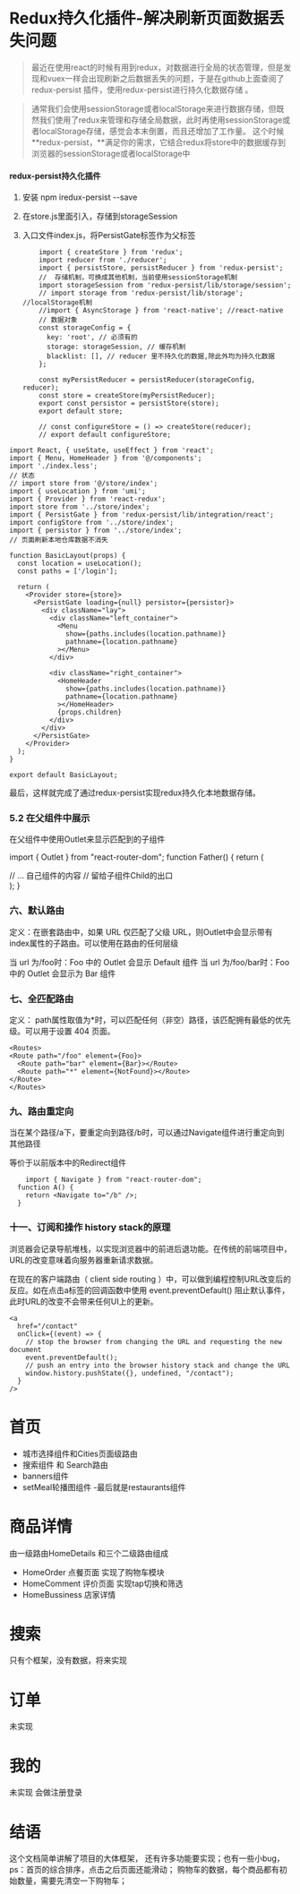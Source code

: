 # Redux持久化插件-解决刷新页面数据丢失问题

>最近在使用react的时候有用到redux，对数据进行全局的状态管理，但是发现和vuex一样会出现刷新之后数据丢失的问题，于是在github上面查阅了 redux-persist 插件，使用redux-persist进行持久化数据存储 。

>通常我们会使用sessionStorage或者localStorage来进行数据存储，但既然我们使用了redux来管理和存储全局数据，此时再使用sessionStorage或者localStorage存储，感觉会本末倒置，而且还增加了工作量。
这个时候 **redux-persist，**满足你的需求，它结合redux将store中的数据缓存到浏览器的sessionStorage或者localStorage中


 #### redux-persist持久化插件
1. 安装
    npm iredux-persist --save

2. 在store.js里面引入，存储到storageSession
3. 入口文件index.js，将PersistGate标签作为父标签
    ```
        import { createStore } from 'redux';
        import reducer from './reducer';
        import { persistStore, persistReducer } from 'redux-persist';
        //  存储机制，可换成其他机制，当前使用sessionStorage机制
        import storageSession from 'redux-persist/lib/storage/session';
        // import storage from 'redux-persist/lib/storage'; //localStorage机制
        //import { AsyncStorage } from 'react-native'; //react-native
        // 数据对象
        const storageConfig = {
          key: 'root', // 必须有的
          storage: storageSession, // 缓存机制
          blacklist: [], // reducer 里不持久化的数据,除此外均为持久化数据
        };

        const myPersistReducer = persistReducer(storageConfig, reducer);
        const store = createStore(myPersistReducer);
        export const persistor = persistStore(store);
        export default store;

        // const configureStore = () => createStore(reducer);
        // export default configureStore;
    ```
```
import React, { useState, useEffect } from 'react';
import { Menu, HomeHeader } from '@/components';
import './index.less';
// 状态
// import store from '@/store/index';
import { useLocation } from 'umi';
import { Provider } from 'react-redux';
import store from '../store/index';
import { PersistGate } from 'redux-persist/lib/integration/react';
import configStore from '../store/index';
import { persistor } from '../store/index';
// 页面刷新本地仓库数据不消失
 
function BasicLayout(props) {
  const location = useLocation();
  const paths = ['/login'];
 
  return (
    <Provider store={store}>
      <PersistGate loading={null} persistor={persistor}>
        <div className="lay">
          <div className="left_container">
            <Menu
              show={paths.includes(location.pathname)}
              pathname={location.pathname}
            ></Menu>
          </div>
 
          <div className="right_container">
            <HomeHeader
              show={paths.includes(location.pathname)}
              pathname={location.pathname}
            ></HomeHeader>
            {props.children}
          </div>
        </div>
      </PersistGate>
    </Provider>
  );
}
 
export default BasicLayout;
```
最后，这样就完成了通过redux-persist实现redux持久化本地数据存储。




### 5.2 在父组件中展示
在父组件中使用Outlet来显示匹配到的子组件

import { Outlet } from "react-router-dom";
function Father() {
  return (
    <div>
      // ... 自己组件的内容 // 留给子组件Child的出口
      <Outlet />
    </div>
  );
}
### 六、默认路由
定义：在嵌套路由中，如果 URL 仅匹配了父级 URL，则Outlet中会显示带有index属性的子路由。可以使用在路由的任何层级

<Routes>
  <Route path="/foo" element={Foo}>
    <Route index element={Default}></Route>
    <Route path="bar" element={Bar}></Route>
  </Route>
</Routes>
当 url 为/foo时：Foo 中的 Outlet 会显示 Default 组件
当 url 为/foo/bar时：Foo 中的 Outlet 会显示为 Bar 组件

### 七、全匹配路由
定义： path属性取值为*时，可以匹配任何（非空）路径，该匹配拥有最低的优先级。可以用于设置 404 页面。
  ```
  <Routes>
  <Route path="/foo" element={Foo}>
    <Route path="bar" element={Bar}></Route>
    <Route path="*" element={NotFound}></Route>
  </Route>
  </Routes>
```

### 九、路由重定向
当在某个路径/a下，要重定向到路径/b时，可以通过Navigate组件进行重定向到其他路径

等价于以前版本中的Redirect组件
```
    import { Navigate } from "react-router-dom";
  function A() {
    return <Navigate to="/b" />;
  }
```

### 十一、订阅和操作 history stack的原理
浏览器会记录导航堆栈，以实现浏览器中的前进后退功能。在传统的前端项目中，URL的改变意味着向服务器重新请求数据。

在现在的客户端路由（ client side routing ）中，可以做到编程控制URL改变后的反应。如在点击a标签的回调函数中使用 event.preventDefault() 阻止默认事件，此时URL的改变不会带来任何UI上的更新。
```
<a
  href="/contact"
  onClick={(event) => {
    // stop the browser from changing the URL and requesting the new document
    event.preventDefault();
    // push an entry into the browser history stack and change the URL
    window.history.pushState({}, undefined, "/contact");
  }
/>
```
#  首页 
- 城市选择组件和Cities页面级路由
- 搜索组件 和 Search路由
- banners组件
- setMeal轮播图组件
-最后就是restaurants组件

# 商品详情
由一级路由HomeDetails 和三个二级路由组成
- HomeOrder 点餐页面 实现了购物车模块
- HomeComment 评价页面 实现tap切换和筛选
- HomeBussiness 店家详情

# 搜索
只有个框架，没有数据，将来实现

# 订单
未实现 

# 我的
未实现 会做注册登录 

# 结语
这个文档简单讲解了项目的大体框架， 还有许多功能要实现；也有一些小bug，ps：首页的综合排序，点击之后页面还能滑动； 购物车的数据，每个商品都有初始数量，需要先清空一下购物车；

